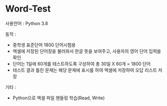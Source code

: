 # Word-Test

사용언어 : Python 3.8

동작 : 
  - 중학생 표준단어 1800 단어시험용
  - 엑셀에 저장된 단어장을 불러와서 한글 뜻을 보여주고, 사용자의 영어 단어 입력을 확인
  - 단어는 1일에 60개를 테스트하도록 구성하여 총 30일 X 60개 = 1800 단어
  - 테스트 결과 틀린 문제는 해당 문제에 표시를 하여 엑셀에 저장하여 오답 리스트 저장

기타 :
  - Python으로 엑셀 파일 핸들링 학습(Read, Write)
